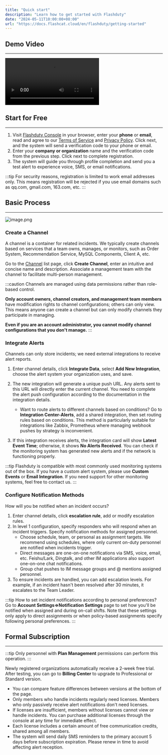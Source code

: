 ```yaml
---
title: "Quick start"
description: "Learn how to get started with Flashduty"
date: "2024-05-11T10:00:00+08:00"
url: "https://docs.flashcat.cloud/en/flashduty/getting-started"
---
```


## Demo Video
---

<Video src="https://download.flashcat.cloud/%e6%95%b4%e4%bd%93%e6%bc%94%e7%a4%ba.mp4"></Video>


## Start for Free
---

1. Visit [Flashduty Console](https://console.flashcat.cloud/) in your browser, enter your **phone** or **email**, read and agree to our [Terms of Service](https://docs.flashcat.cloud/en/flashduty/user-aggrement) and [Privacy Policy](https://docs.flashcat.cloud/en/flashduty/privacy-policy). Click next, and the system will send a verification code to your phone or email.
2. Enter your **company or organization** name and the verification code from the previous step. Click next to complete registration.
3. The system will guide you through profile completion and send you a test alert to experience voice, SMS, or email notifications.

:::tip
For security reasons, registration is limited to work email addresses only. This means registration will be rejected if you use email domains such as qq.com, gmail.com, 163.com, etc.
:::


## Basic Process
---

![image.png](https://api.apifox.com/api/v1/projects/4169655/resources/431699/image-preview)

### Create a Channel

A channel is a container for related incidents. We typically create channels based on services that a team owns, manages, or monitors, such as Order System, Recommendation Service, MySQL Components, Client A, etc.

Go to the [Channel](https://console.flashcat.cloud/channel) list page, click **Create Channel**, enter an intuitive and concise name and description. Associate a management team with the channel to facilitate multi-person management.

:::caution
Channels are managed using data permissions rather than role-based control.

**Only account owners, channel creators, and management team members** have modification rights to channel configurations; others can only view. This means anyone can create a channel but can only modify channels they participate in managing.

**Even if you are an account administrator, you cannot modify channel configurations that you don't manage.**
:::


### Integrate Alerts

Channels can only store incidents; we need external integrations to receive alert reports.

1. Enter channel details, click **Integrate Data**, select **Add New Integration**, choose the alert system your organization uses, and save.
2. The new integration will generate a unique push URL. Any alerts sent to this URL will directly enter the current channel. You need to complete the alert push configuration according to the documentation in the integration details.
    
    - Want to route alerts to different channels based on conditions? Go to **Integration Center-Alerts**, add a shared integration, then set routing rules based on conditions. This method is particularly suitable for integrations like Zabbix, Prometheus where managing webhook pushes by strategy is inconvenient.
    
3. If this integration receives alerts, the integration card will show **Latest Event Time**; otherwise, it shows **No Alerts Received**. You can check if the monitoring system has generated new alerts and if the network is functioning properly.


:::tip
Flashduty is compatible with most commonly used monitoring systems out of the box. If you have a custom alert system, please use **Custom Events** or **Email Integration**. If you need support for other monitoring systems, feel free to contact us.
:::

### Configure Notification Methods

How will you be notified when an incident occurs?

1. Enter channel details, click **escalation rule**, add or modify escalation rules.
2. In level 1 configuration, specify responders who will respond when an incident triggers. Specify notification methods for assigned personnel.
    - Choose schedule, team, or personal as assignment targets. We recommend using schedules, where only current on-duty personnel are notified when incidents trigger.
    - Direct messages are one-on-one notifications via SMS, voice, email, etc. Feishu/Lark, Dingtalk, and other IM applications also support one-on-one chat notifications.
    - Group chat pushes to IM message groups and @ mentions assigned personnel.
4. To ensure incidents are handled, you can add escalation levels. For example, if an incident hasn't been resolved after 30 minutes, it escalates to the Team Leader.

:::tip
How to set incident notifications according to personal preferences?
Go to **Account Settings=>Notification Settings** page to set how you'll be notified when assigned and during on-call shifts. Note that these settings only apply to direct assignments or when policy-based assignments specify following personal preferences.
:::

## Formal Subscription
---

:::tip
Only personnel with **Plan Management** permissions can perform this operation.
:::

Newly registered organizations automatically receive a 2-week free trial. After testing, you can go to **Billing Center** to upgrade to Professional or Standard version.

- You can compare feature differences between versions at the bottom of the page.
- Only members who handle incidents regularly need licenses. Members who only passively receive alert notifications don't need licenses.
- If licenses are insufficient, members without licenses cannot view or handle incidents. You can purchase additional licenses through the console at any time for immediate effect.
- Each license includes a certain amount of free communication credits, shared among all members.
- The system will send daily SMS reminders to the primary account 5 days before subscription expiration. Please renew in time to avoid affecting alert reception.
